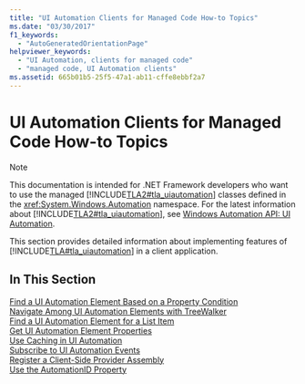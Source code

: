 ```yaml
---
title: "UI Automation Clients for Managed Code How-to Topics"
ms.date: "03/30/2017"
f1_keywords: 
  - "AutoGeneratedOrientationPage"
helpviewer_keywords: 
  - "UI Automation, clients for managed code"
  - "managed code, UI Automation clients"
ms.assetid: 665b01b5-25f5-47a1-ab11-cffe8ebbf2a7
---
```

# UI Automation Clients for Managed Code How-to Topics
> [!NOTE]
> This documentation is intended for .NET Framework developers who want to use the managed [!INCLUDE[TLA2#tla_uiautomation](../../../includes/tla2sharptla-uiautomation-md.md)] classes defined in the <xref:System.Windows.Automation> namespace. For the latest information about [!INCLUDE[TLA2#tla_uiautomation](../../../includes/tla2sharptla-uiautomation-md.md)], see [Windows Automation API: UI Automation](https://go.microsoft.com/fwlink/?LinkID=156746).  
  
 This section provides detailed information about implementing features of [!INCLUDE[TLA#tla_uiautomation](../../../includes/tlasharptla-uiautomation-md.md)] in a client application.  
  
## In This Section  
 [Find a UI Automation Element Based on a Property Condition](find-a-ui-automation-element-based-on-a-property-condition.md)  
 [Navigate Among UI Automation Elements with TreeWalker](navigate-among-ui-automation-elements-with-treewalker.md)  
 [Find a UI Automation Element for a List Item](find-a-ui-automation-element-for-a-list-item.md)  
 [Get UI Automation Element Properties](get-ui-automation-element-properties.md)  
 [Use Caching in UI Automation](use-caching-in-ui-automation.md)  
 [Subscribe to UI Automation Events](subscribe-to-ui-automation-events.md)  
 [Register a Client-Side Provider Assembly](register-a-client-side-provider-assembly.md)  
 [Use the AutomationID Property](use-the-automationid-property.md)
